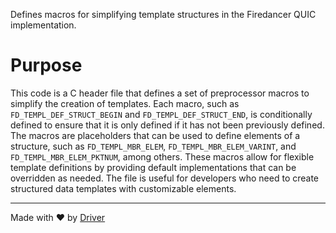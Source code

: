 <!--------------------------------------------------------------------------------->
<!-- IMPORTANT: This file is auto-generated by Driver (https://driver.ai). -------->
<!-- Manual edits may be overwritten on future commits. --------------------------->
<!--------------------------------------------------------------------------------->

Defines macros for simplifying template structures in the Firedancer QUIC implementation.

# Purpose
This code is a C header file that defines a set of preprocessor macros to simplify the creation of templates. Each macro, such as `FD_TEMPL_DEF_STRUCT_BEGIN` and `FD_TEMPL_DEF_STRUCT_END`, is conditionally defined to ensure that it is only defined if it has not been previously defined. The macros are placeholders that can be used to define elements of a structure, such as `FD_TEMPL_MBR_ELEM`, `FD_TEMPL_MBR_ELEM_VARINT`, and `FD_TEMPL_MBR_ELEM_PKTNUM`, among others. These macros allow for flexible template definitions by providing default implementations that can be overridden as needed. The file is useful for developers who need to create structured data templates with customizable elements.

---
Made with ❤️ by [Driver](https://www.driver.ai/)